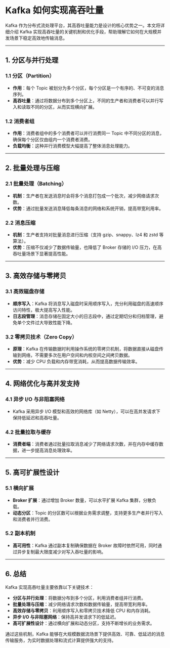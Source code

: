 # Kafka 如何实现高吞吐量

Kafka 作为分布式流处理平台，其高吞吐量能力是设计的核心优势之一。本文将详细介绍 Kafka 实现高吞吐量的关键机制和优化手段，帮助理解它如何在大规模并发场景下稳定高效地传输消息。

---

## 1. 分区与并行处理

### 1.1 分区（Partition）
- **作用**：每个 Topic 被划分为多个分区，每个分区是一个有序的、不可变的消息序列。
- **高吞吐量**：通过将数据分布到多个分区上，不同的生产者和消费者可以并行写入和读取不同的分区，从而实现横向扩展。

### 1.2 消费者组
- **作用**：消费者组中的多个消费者可以并行消费同一 Topic 中不同分区的消息，确保每个分区仅由组内一个消费者消费。
- **负载均衡**：这种并行消费模型大幅提高了整体消息处理能力。

---

## 2. 批量处理与压缩

### 2.1 批量处理（Batching）
- **机制**：生产者在发送消息时会将多个消息打包成一个批次，减少网络请求次数。
- **优势**：通过批量发送消息降低每条消息的网络和系统开销，提高带宽利用率。

### 2.2 消息压缩
- **机制**：生产者支持对批量消息进行压缩（支持 gzip、snappy、lz4 和 zstd 等算法）。
- **优势**：压缩不仅减少了数据传输量，也降低了 Broker 存储的 I/O 压力，在高吞吐量场景下显著提高性能。

---

## 3. 高效存储与零拷贝

### 3.1 高效磁盘存储
- **顺序写入**：Kafka 将消息写入磁盘时采用顺序写入，充分利用磁盘的高速顺序访问特性，极大提高写入性能。
- **日志段管理**：消息存储在固定大小的日志段中，通过定期切分和归档管理，避免单个文件过大导致性能下降。

### 3.2 零拷贝技术（Zero Copy）
- **原理**：Kafka 在传输数据时利用操作系统的零拷贝机制，将数据直接从磁盘传输到网络，不需要多次在用户空间和内核空间之间拷贝数据。
- **优势**：减少 CPU 负载和内存带宽消耗，从而提高数据传输效率。

---

## 4. 网络优化与高并发支持

### 4.1 异步 I/O 与非阻塞网络
- Kafka 采用异步 I/O 模型和高效的网络库（如 Netty），可以在高并发请求下保持低延迟和高吞吐量。

### 4.2 批量拉取与缓存
- **消费者端**：消费者通过批量拉取消息减少了网络请求次数，并在内存中缓存数据，进一步提高消息处理效率。

---

## 5. 高可扩展性设计

### 5.1 横向扩展
- **Broker 扩展**：通过增加 Broker 数量，可以水平扩展 Kafka 集群，分散负载。
- **动态分区**：Topic 的分区数可以根据业务需求调整，支持更多生产者并行写入和消费者并行消费。

### 5.2 副本机制
- **高可用性**：Kafka 通过副本复制确保数据在 Broker 故障时依然可用，同时通过异步复制最大限度减少对写入吞吐量的影响。

---

## 6. 总结

Kafka 实现高吞吐量主要依靠以下关键技术：
- **分区与并行处理**：将数据分布到多个分区，利用消费者组并行消费。
- **批量处理与压缩**：减少网络请求次数和数据传输量，提高带宽利用率。
- **高效存储与零拷贝**：利用顺序写入和零拷贝技术降低 CPU 和内存消耗。
- **异步 I/O 与非阻塞网络**：保持高并发请求下的低延迟。
- **高可扩展性设计**：通过横向扩展和动态分区，支持不断增长的业务需求。

通过这些机制，Kafka 能够在大规模数据流场景下提供高效、可靠、低延迟的消息传输服务，为实时数据处理和流式计算提供强大的支持。
